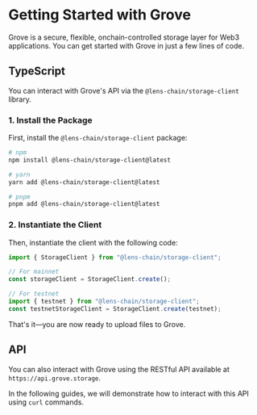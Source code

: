 # Getting Started with Grove

Grove is a secure, flexible, onchain-controlled storage layer for Web3 applications. You can get started with Grove in just a few lines of code.

## TypeScript

You can interact with Grove's API via the `@lens-chain/storage-client` library.

### 1. Install the Package

First, install the `@lens-chain/storage-client` package:

```bash
# npm
npm install @lens-chain/storage-client@latest

# yarn
yarn add @lens-chain/storage-client@latest

# pnpm
pnpm add @lens-chain/storage-client@latest
```

### 2. Instantiate the Client

Then, instantiate the client with the following code:

```typescript
import { StorageClient } from "@lens-chain/storage-client";

// For mainnet
const storageClient = StorageClient.create();

// For testnet
import { testnet } from "@lens-chain/storage-client";
const testnetStorageClient = StorageClient.create(testnet);
```

That's it—you are now ready to upload files to Grove.

## API

You can also interact with Grove using the RESTful API available at `https://api.grove.storage`.

In the following guides, we will demonstrate how to interact with this API using `curl` commands.


